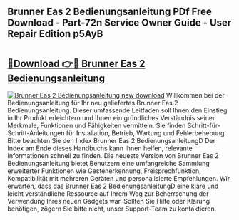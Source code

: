 ## Brunner Eas 2 Bedienungsanleitung PDf Free Download - Part-72n Service Owner Guide - User Repair Edition p5AyB

# <h2><a href="http://df4ktr1.blite.top/?on=Brunner+Eas+2+Bedienungsanleitung">🔗Download 👉🔴 Brunner Eas 2 Bedienungsanleitung</a></h2>

[![Brunner Eas 2 Bedienungsanleitung new download](https://i.imgur.com/lujVjoI.png)](http://df4ktr1.blite.top/?on=Brunner+Eas+2+Bedienungsanleitung)
Willkommen bei der Bedienungsanleitung für Ihr neu geliefertes Brunner Eas 2 Bedienungsanleitung. Dieser umfassende Leitfaden soll Ihnen den Einstieg in Ihr Produkt erleichtern und Ihnen ein gründliches Verständnis seiner Merkmale, Funktionen und Fähigkeiten vermitteln. Sie finden Schritt-für-Schritt-Anleitungen für Installation, Betrieb, Wartung und Fehlerbehebung. Bitte beachten Sie den Index Brunner Eas 2 BedienungsanleitungD Der Index am Ende dieses Handbuchs kann Ihnen helfen, relevante Informationen schnell zu finden. Die neueste Version von Brunner Eas 2 Bedienungsanleitung bietet Benutzern eine umfangreiche Sammlung erweiterter Funktionen wie Gestenerkennung, Freisprechfunktion, Kompatibilität mit mehreren Geräten und personalisierte Empfehlungen. Wir erwarten, dass das Brunner Eas 2 BedienungsanleitungD eine klare und leicht verständliche Ressource auf Ihrem Weg zur Beherrschung der Verwendung Ihres neuen Gadgets war. Sollten Sie Hilfe oder Klärung benötigen, zögern Sie bitte nicht, unser Support-Team zu kontaktieren.
